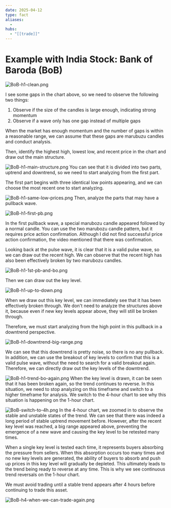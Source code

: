 ```yaml
---
date: 2025-04-12
type: fact
aliases:
  -
hubs:
  - "[[trade]]"
---
```


# Example with India Stock: Bank of Baroda (BoB)

![BoB-h1-clean.png](../assets/imgs/BoB-h1-clean.png)

I see some gaps in the chart above, so we need to observe the following two things:
1. Observe if the size of the candles is large enough, indicating strong momentum
2. Observe if a wave only has one gap instead of multiple gaps

When the market has enough momentum and the number of gaps is within a reasonable range, we can assume that these gaps are marubuzu candles and conduct analysis.

Then, identify the highest high, lowest low, and recent price in the chart and draw out the main structure.

![BoB-h1-main-structure.png](../assets/imgs/BoB-h1-main-structure.png)
You can see that it is divided into two parts, uptrend and downtrend, so we need to start analyzing from the first part.

The first part begins with three identical low points appearing, and we can choose the most recent one to start analyzing.

![BoB-h1-same-low-prices.png](../assets/imgs/BoB-h1-same-low-prices.png)
Then, analyze the parts that may have a pullback wave.

![BoB-h1-first-pb.png](../assets/imgs/BoB-h1-first-pb.png)

In the first pullback wave, a special marubozu candle appeared followed by a normal candle. You can use the two marubozu candle pattern, but it requires price action confirmation. Although I did not find successful price action confirmation, the video mentioned that there was confirmation.

Looking back at the pulse wave, it is clear that it is a valid pulse wave, so we can draw out the recent high. We can observe that the recent high has also been effectively broken by two marubozu candles.

![BoB-h1-1st-pb-and-bo.png](../assets/imgs/BoB-h1-1st-pb-and-bo.png)

Then we can draw out the key level.

![BoB-h1-up-to-down.png](../assets/imgs/BoB-h1-up-to-down.png)

When we draw out this key level, we can immediately see that it has been effectively broken through. We don't need to analyze the structures above it, because even if new key levels appear above, they will still be broken through.

Therefore, we must start analyzing from the high point in this pullback in a downtrend perspective.

![BoB-h1-downtrend-big-range.png](../assets/imgs/BoB-h1-downtrend-big-range.png)

We can see that this downtrend is pretty noise, so there is no any pullback. In addition, we can use the breakout of key levels to confirm that this is a valid pulse wave, without the need to search for a valid breakout again. Therefore, we can directly draw out the key levels of the downtrend.

![BoB-h1-trend-bo-again.png](../assets/imgs/BoB-h1-trend-bo-again.png)
When the key level is drawn, it can be seen that it has been broken again, so the trend continues to reverse. In this situation, we need to stop analyzing on this timeframe and switch to a higher timeframe for analysis. We switch to the 4-hour chart to see why this situation is happening on the 1-hour chart.

![BoB-switch-to-4h.png](../assets/imgs/BoB-switch-to-4h.png)
In the 4-hour chart, we zoomed in to observe the stable and unstable states of the trend. We can see that there was indeed a long period of stable uptrend movement before. However, after the recent key level was reached, a big range appeared above, preventing the emergence of a new wave and causing the key level to be retested many times.

When a single key level is tested each time, it represents buyers absorbing the pressure from sellers. When this absorption occurs too many times and no new key levels are generated, the ability of buyers to absorb and push up prices in this key level will gradually be depleted. This ultimately leads to the trend being ready to reverse at any time. This is why we see continuous trend reversals on the 1-hour chart.

We must avoid trading until a stable trend appears after 4 hours before continuing to trade this asset.

![BoB-h4-when-we-can-trade-again.png](../assets/imgs/BoB-h4-when-we-can-trade-again.png)


